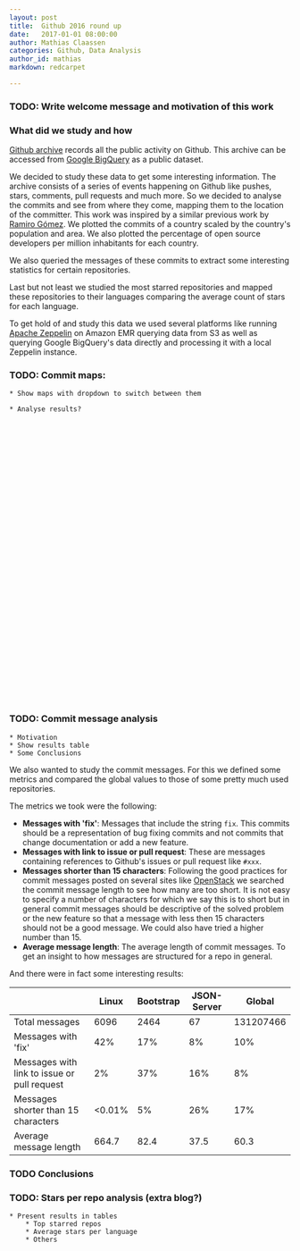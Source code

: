 ```yaml
---
layout: post
title:  Github 2016 round up
date:   2017-01-01 08:00:00
author: Mathias Claassen
categories: Github, Data Analysis
author_id: mathias
markdown: redcarpet

---
```


### TODO: Write welcome message and motivation of this work




<!-- what this is about and what we used to get the results -->

### What did we study and how

[Github archive](https://www.githubarchive.org/) records all the public activity on Github. This archive can be accessed from [Google BigQuery](https://developers.google.com/bigquery/) as a public dataset. 

We decided to study these data to get some interesting information. The archive consists of a series of events happening on Github like pushes, stars, comments, pull requests and much more. So we decided to analyse the commits and see from where they come, mapping them to the location of the committer. This work was inspired by a similar previous work by [Ramiro Gómez](http://geeksta.net/visualizations/github-commit-map/). We plotted the commits of a country scaled by the country's population and area. We also plotted the percentage of open source developers per million inhabitants for each country.

We also queried the messages of these commits to extract some interesting statistics for certain repositories.

Last but not least we studied the most starred repositories and mapped these repositories to their languages comparing the average count of stars for each language.

To get hold of and study this data we used several platforms like running [Apache Zeppelin](https://zeppelin.apache.org/) on Amazon EMR querying data from S3 as well as querying Google BigQuery's data directly and processing it with a local Zeppelin instance.

### TODO: Commit maps: 
	* Show maps with dropdown to switch between them

	* Analyse results?
	
<div id="container" style="width:100%;height:500px"></div>
<script src="/js/datamaps/d3.min.js"></script>
<script src="/js/datamaps/topojson.min.js"></script>
<script src="/js/datamaps/datamaps.world.hires.min.js"></script>
<script src="/js/datamaps/main.js"></script>

### TODO: Commit message analysis
	* Motivation
	* Show results table
	* Some Conclusions
	
We also wanted to study the commit messages. For this we defined some metrics and compared the global values to those of some pretty much used repositories.

The metrics we took were the following:

* **Messages with 'fix'**: Messages that include the string `fix`. This commits should be a representation of bug fixing commits and not commits that change documentation or add a new feature.
* **Messages with link to issue or pull request**: These are messages containing references to Github's issues or pull request like `#xxx`. 
* **Messages shorter than 15 characters**: Following the good practices for commit messages posted on several sites like [OpenStack](https://wiki.openstack.org/wiki/GitCommitMessages#Information_in_commit_messages) we searched the commit message length to see how many are too short. It is not easy to specify a number of characters for which we say this is to short but in general commit messages should be descriptive of the solved problem or the new feature so that a message with less then 15 characters should not be a good message. We could also have tried a higher number than 15.
* **Average message length**: The average length of commit messages. To get an insight to how messages are structured for a repo in general.

And there were in fact some interesting results:


|   | Linux| Bootstrap | JSON-Server | Global |
|---|------|-----------|-------------|--------|
| Total messages | 6096 | 2464 | 67 | 131207466 | 
| Messages with 'fix' | 42% | 17% | 8% | 10% |
| Messages with link to issue or pull request | 2% | 37% | 16% | 8% |
| Messages shorter than 15 characters | <0.01% | 5% | 26% | 17% |
| Average message length | 664.7 | 82.4 | 37.5 | 60.3 |

### TODO Conclusions

### TODO: Stars per repo analysis (extra blog?)
	* Present results in tables
		* Top starred repos
		* Average stars per language
		* Others
		


[Ecno]:        https://github.com/xmartlabs/Ecno
